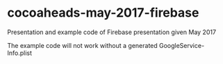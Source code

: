 # cocoaheads-may-2017-firebase
Presentation and example code of Firebase presentation given May 2017

The example code will not work without a generated GoogleService-Info.plist
